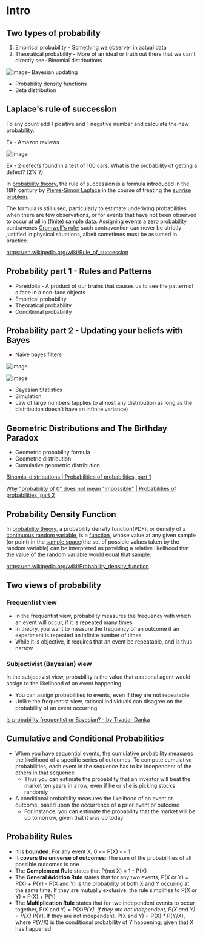 # Intro

## Two types of probability

1. Empirical probability - Something we observer in actual data
2. Theoratical probability - More of an ideal or truth out there that we can't directly see- Binomial distributions

![image](../../media/probability-Intro-image1.jpg)- Bayesian updating

- Probability density functions
- Beta distribution

## Laplace's rule of succession

To any count add 1 positive and 1 negative number and calculate the new probability.

Ex - Amazon reviews

![image](../../media/probability-Intro-image2.jpg)

Ex - 2 defects found in a test of 100 cars. What is the probability of getting a defect? (2% ?)

In [probability theory](https://en.wikipedia.org/wiki/Probability_theory), the rule of succession is a formula introduced in the 18th century by [Pierre-Simon Laplace](https://en.wikipedia.org/wiki/Pierre-Simon_Laplace) in the course of treating the [sunrise problem](https://en.wikipedia.org/wiki/Sunrise_problem).

The formula is still used, particularly to estimate underlying probabilities when there are few observations, or for events that have not been observed to occur at all in (finite) sample data. Assigning events a [zero probability](https://en.wikipedia.org/wiki/Zero_probability) contravenes [Cromwell's rule](https://en.wikipedia.org/wiki/Cromwell%27s_rule); such contravention can never be strictly justified in physical situations, albeit sometimes must be assumed in practice.

<https://en.wikipedia.org/wiki/Rule_of_succession>

## Probability part 1 - Rules and Patterns

- Pareidolia - A product of our brains that causes us to see the pattern of a face in a non-face objects
- Empirical probability
- Theoratical probability
- Conditional probability

## Probability part 2 - Updating your beliefs with Bayes

- Naive bayes filters

![image](../../media/probability-Intro-image3.jpg)

![image](../../media/Intro-prob-image4.jpg)

- Bayesian Statistics
- Simulation
- Law of large numbers (applies to almost any distribution as long as the distribution doesn't have an infinite variance)

## Geometric Distributions and The Birthday Paradox

- Geometric probability formula
- Geometric distribution
- Cumulative geometric distribution

[Binomial distributions | Probabilities of probabilities, part 1](https://www.youtube.com/watch?v=8idr1WZ1A7Q)

[Why "probability of 0" does not mean "impossible" | Probabilities of probabilities, part 2](https://www.youtube.com/watch?v=ZA4JkHKZM50)

## Probability Density Function

In [probability theory](https://en.wikipedia.org/wiki/Probability_theory), a probability density function(PDF), or density of a [continuous random variable](https://en.wikipedia.org/wiki/Continuous_random_variable), is a [function](https://en.wikipedia.org/wiki/Function_(mathematics)), whose value at any given sample (or point) in the [sample space](https://en.wikipedia.org/wiki/Sample_space)(the set of possible values taken by the random variable) can be interpreted as providing a relative likelihood that the value of the random variable would equal that sample.

<https://en.wikipedia.org/wiki/Probability_density_function>

## Two views of probability

### Frequentist view

- In the frequentist view, probability measures the frequency with which an event will occur, if it is repeated many times
- In theory, you want to measure the frequency of an outcome if an experiment is repeated an infinite number of times
- While it is objective, it requires that an event be repeatable, and is thus narrow

### Subjectivist (Bayesian) view

In the subjectivist view, probability is the value that a rational agent would assign to the likelihood of an event happening

- You can assign probabilities to events, even if they are not repeatable
- Unlike the frequentist view, rational individuals can disagree on the probability of an event occurring

[Is probability frequentist or Bayesian? - by Tivadar Danka](https://thepalindrome.org/p/is-probability-frequentist-or-bayesian)

## Cumulative and Conditional Probabilities

- When you have sequential events, the cumulative probability measures the likelihood of a specific series of outcomes. To compute cumulative probabilities, each event in the sequence has to be independent of the others in that sequence
  - Thus you can estimate the probability that an investor will beat the market ten years in a row, even if he or she is picking stocks randomly
- A conditional probability measures the likelihood of an event or outcome, based upon the occurrence of a prior event or outcome
  - For instance, you can estimate the probability that the market will be up tomorrow, given that it was up today

## Probability Rules

- It is **bounded**: For any event X, 0 <= P(X) <= 1
- It **covers the universe of outcomes**: The sum of the probabilities of all possible outcomes is one
- The **Complement Rule** states that P(not X) = 1 - P(X)
- The **General Addition Rule** states that for any two events, P(X or Y) = P(X) + P(Y) - P(X and Y) is the probability of both X and Y occuring at the same time. If they are mutually exclusive, the rule simplifies to P(X or Y) = P(X) + P(Y)
- The **Multiplication Rule** states that for two independent events to occur together, P(X and Y) = P(X)*P(Y). If they are not independent, P(X and Y) = P(X)* P(Y). If they are not independent, P(X and Y) = P(X) * P(Y/X), where P(Y/X) is the conditional probability of Y happening, given that X has happened
